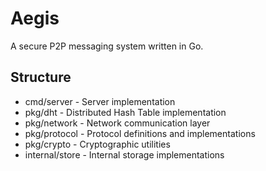# Aegis
A secure P2P messaging system written in Go.

## Structure
- cmd/server - Server implementation
- pkg/dht - Distributed Hash Table implementation
- pkg/network - Network communication layer
- pkg/protocol - Protocol definitions and implementations
- pkg/crypto - Cryptographic utilities
- internal/store - Internal storage implementations
